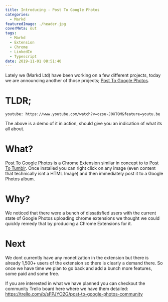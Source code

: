 ```yaml
---
title: Introducing - Post To Google Photos
categories:
  - Markd
featuredImage: ./header.jpg
coverMeta: out
tags:
  - Markd
  - Extension
  - Chrome
  - LinkedIn
  - Typescript
date: 2019-11-01 08:51:40
---
```


Lately we (Markd Ltd) have been working on a few different projects, today we are announcing another of those projects; [Post To Google Photos](https://chrome.google.com/webstore/detail/post-to-google-photos/lafpnfnchohhamoidohgmljijeafebbf).

<!-- more -->

# TLDR;

`youtube: https://www.youtube.com/watch?v=ozsu-J0XTOM&feature=youtu.be`

The above is a demo of it in action, should give you an indication of what its all about.

# What?

[Post To Google Photos](https://chrome.google.com/webstore/detail/post-to-google-photos/lafpnfnchohhamoidohgmljijeafebbf) is a Chrome Extension similar in concept to to [Post To Tumblr](https://chrome.google.com/webstore/detail/post-to-tumblr/dbpicbbcpanckagpdjflgojlknomoiah). Once installed you can right click on any image (even content that technically isnt a HTML Image) and then immediately post it to a Google Photos album.

# Why?

We noticed that there were a bunch of dissatisfied users with the current state of Google Photos uploading chrome extensions we thought we could quickly remedy that by producing a Chrome Extensions for it.

# Next

We dont currently have any monetization in the extension but there is already 1,500+ users of the extension so there is clearly a demand there. So once we have time we plan to go back and add a bunch more features, some paid and some free.

If you are interested in what we have planned you can checkout the community Trello board here where we have them detailed: https://trello.com/b/sFPJYO2G/post-to-google-photos-community
